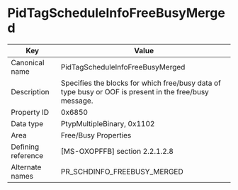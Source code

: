 # PidTagScheduleInfoFreeBusyMerged

| Key | Value |
|---|---|
| Canonical name | PidTagScheduleInfoFreeBusyMerged |
| Description | Specifies the blocks for which free/busy data of type busy or OOF is present in the free/busy message. |
| Property ID | 0x6850 |
| Data type | PtypMultipleBinary, 0x1102 |
| Area | Free/Busy Properties |
| Defining reference | [MS-OXOPFFB] section 2.2.1.2.8 |
| Alternate names | PR_SCHDINFO_FREEBUSY_MERGED |
